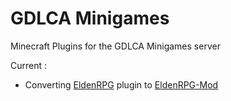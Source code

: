 # GDLCA Minigames
 Minecraft Plugins for the GDLCA Minigames server

Current :
- Converting [EldenRPG](https://github.com/DCelcraft/GDLCA-Minigames/tree/main/eldenrpg-plugin) plugin to [EldenRPG-Mod](https://github.com/DCelcraft/EldenRPG-Mod/)
